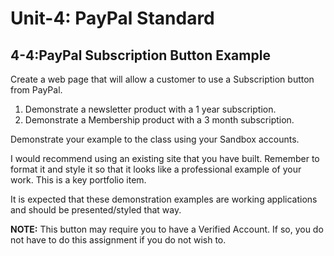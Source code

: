 # **Unit-4: PayPal Standard**

## 4-4:PayPal Subscription Button Example

Create a web page that will allow a customer to use a Subscription button from PayPal.
  1. Demonstrate a newsletter product with a 1 year subscription.
  2. Demonstrate a Membership product with a 3 month subscription.

Demonstrate your example to the class using your Sandbox accounts. 

I would recommend using an existing site that you have built.  Remember to format it and style it so that it looks like a professional example of your work.  This is a key portfolio item.  

It is expected that these demonstration examples are working applications and should be presented/styled that way. 

**NOTE:** This button may require you to have a Verified Account.  If so, you do not have to do this assignment if you do not wish to. 